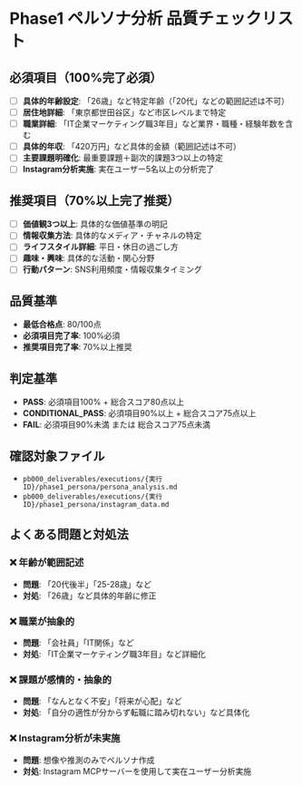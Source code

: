 # Phase1 ペルソナ分析 品質チェックリスト

## 必須項目（100%完了必須）
- [ ] **具体的年齢設定**: 「26歳」など特定年齢（「20代」などの範囲記述は不可）
- [ ] **居住地詳細**: 「東京都世田谷区」など市区レベルまで特定
- [ ] **職業詳細**: 「IT企業マーケティング職3年目」など業界・職種・経験年数を含む
- [ ] **具体的年収**: 「420万円」など具体的金額（範囲記述は不可）
- [ ] **主要課題明確化**: 最重要課題＋副次的課題3つ以上の特定
- [ ] **Instagram分析実施**: 実在ユーザー5名以上の分析完了

## 推奨項目（70%以上完了推奨）
- [ ] **価値観3つ以上**: 具体的な価値基準の明記
- [ ] **情報収集方法**: 具体的なメディア・チャネルの特定
- [ ] **ライフスタイル詳細**: 平日・休日の過ごし方
- [ ] **趣味・興味**: 具体的な活動・関心分野
- [ ] **行動パターン**: SNS利用頻度・情報収集タイミング

## 品質基準
- **最低合格点**: 80/100点
- **必須項目完了率**: 100%必須
- **推奨項目完了率**: 70%以上推奨

## 判定基準
- **PASS**: 必須項目100% + 総合スコア80点以上
- **CONDITIONAL_PASS**: 必須項目90%以上 + 総合スコア75点以上
- **FAIL**: 必須項目90%未満 または 総合スコア75点未満

## 確認対象ファイル
- `pb000_deliverables/executions/{実行ID}/phase1_persona/persona_analysis.md`
- `pb000_deliverables/executions/{実行ID}/phase1_persona/instagram_data.md`

## よくある問題と対処法
### ❌ 年齢が範囲記述
- **問題**: 「20代後半」「25-28歳」など
- **対処**: 「26歳」など具体的年齢に修正

### ❌ 職業が抽象的
- **問題**: 「会社員」「IT関係」など
- **対処**: 「IT企業マーケティング職3年目」など詳細化

### ❌ 課題が感情的・抽象的
- **問題**: 「なんとなく不安」「将来が心配」など
- **対処**: 「自分の適性が分からず転職に踏み切れない」など具体化

### ❌ Instagram分析が未実施
- **問題**: 想像や推測のみでペルソナ作成
- **対処**: Instagram MCPサーバーを使用して実在ユーザー分析実施